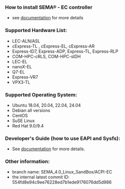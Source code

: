 
### How to install SEMA® - EC controller
* see [documentation](https://adlinktech.github.io/sema/HowToInstallonLinux.html) for more details


### Supported Hardware List:
* LEC-ALN/ASL
* cExpress-TL , cExpress-EL, cExpress-AR
* Express-ID7, Express-ADP, Express-TL, Express-RLP
* COM-HPC-cRLS, COM-HPC-sIDH
* LEC-EL
* nanoX-EL
* Q7-EL
* Express-VR7
* VPX3-TL

### Supported Operating System:
* Ubuntu 18.04, 20.04, 22.04, 24.04
* Debian all versions
* CentOS 
* SuSE Linux
* Red Hat 9.0/9.4


### Developer's Guide (how to use EAPI and Sysfs): 
* See [documentation](https://adlinktech.github.io/sema/DeveloperGuide.html) for more details.

   
### Other information:
* branch name: SEMA_4.0_Linux_SandBox/ACPI-EC
* the internal latest commit ID: 554fd8e94c9ee76228ed7b1ede9176076dd5d986

